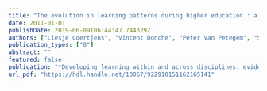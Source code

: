 ```yaml
---
title: "The evolution in learning patterns during higher education : a multi-indicator latent growth model"
date: 2011-01-01
publishDate: 2019-06-09T06:44:47.744329Z
authors: ["Liesje Coertjens", "Vincent Donche", "Peter Van Petegem", "Sven De Maeyer"]
publication_types: ["0"]
abstract: ""
featured: false
publication: "*Developing learning within and across disciplines: evidence from research and practice: proceedings of the 16th Annual conference of education , learning, styles, individual differences network / Vanthournout, G. [edit.]; e.a.*"
url_pdf: "https://hdl.handle.net/10067/922910151162165141"
---
```


